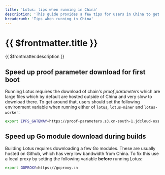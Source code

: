 ```yaml
---
title: 'Lotus: tips when running in China'
description: 'This guide provides a few tips for users in China to get around some of the bandwidth issues or slowness they can suffer when building and running Lotus.'
breadcrumb: 'Tips when running in China'
---
```


# {{ $frontmatter.title }}

{{ $frontmatter.description }}

## Speed up proof parameter download for first boot

Running Lotus requires the download of chain's _proof parameters_ which are large files which by default are hosted outside of China and very slow to download there. To get around that, users should set the following environment variable when running either of `lotus`, `lotus-miner` and `lotus-worker`:

```sh
export IPFS_GATEWAY=https://proof-parameters.s3.cn-south-1.jdcloud-oss.com/ipfs/
```

## Speed up Go module download during builds

Building Lotus requires downloading a few Go modules. These are usually hosted on Github, which has very low bandwidth from China. To fix this use a local proxy by setting the following variable **before** running Lotus:

```sh
export GOPROXY=https://goproxy.cn
```
